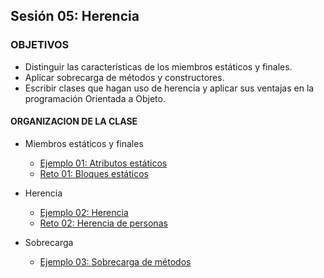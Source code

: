 ## Sesión 05: Herencia

### OBJETIVOS 

- Distinguir las características de los miembros estáticos y finales.
- Aplicar sobrecarga de métodos y constructores.
- Escribir clases que hagan uso de herencia y aplicar sus ventajas en la programación Orientada a Objeto.

#### ORGANIZACION DE LA CLASE 

- Miembros estáticos y finales
	- [Ejemplo 01: Atributos estáticos](Ejemplo-01)
	- [Reto 01: Bloques estáticos](Reto-01)

- Herencia
	- [Ejemplo 02: Herencia](Ejemplo-02)
	- [Reto 02: Herencia de personas](Reto-02)

- Sobrecarga
	- [Ejemplo 03: Sobrecarga de métodos](Ejemplo-03)
